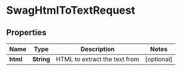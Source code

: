 
# SwagHtmlToTextRequest

## Properties
Name | Type | Description | Notes
------------ | ------------- | ------------- | -------------
**html** | **String** | HTML to extract the text from |  [optional]



